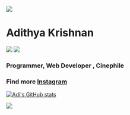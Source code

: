 

<a href="https://www.youtube.com/watch?v=dQw4w9WgXcQ"><img src="https://user-images.githubusercontent.com/73097560/115834477-dbab4500-a447-11eb-908a-139a6edaec5c.gif"></a>
# Adithya Krishnan
<img src="https://komarev.com/ghpvc/?username=fal3n-4ngel"/>
<img src="https://github.com/fal3n-4ngel/fal3n-4ngel/blob/main/1.gif" = 250x250 >


### Programmer, Web Developer , Cinephile
### Find more [Instagram](https://www.instagram.com/4di.krish?utm_medium=copy_link)


[![Adi's GitHub stats](https://github-readme-stats.vercel.app/api?username=fal3n-4ngel)](https://github.com/anuraghazra/github-readme-stats)

<a href="https://www.youtube.com/watch?v=dQw4w9WgXcQ"><img src="https://user-images.githubusercontent.com/73097560/115834477-dbab4500-a447-11eb-908a-139a6edaec5c.gif"></a>
